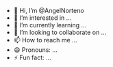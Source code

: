 - 👋 Hi, I’m @AngelNorteno
- 👀 I’m interested in ...
- 🌱 I’m currently learning ...
- 💞️ I’m looking to collaborate on ...
- 📫 How to reach me ...
- 😄 Pronouns: ...
- ⚡ Fun fact: ...

<!---
AngelNorteno/AngelNorteno is a ✨ special ✨ repository because its `README.md` (this file) appears on your GitHub profile.
You can click the Preview link to take a look at your changes.
--->
